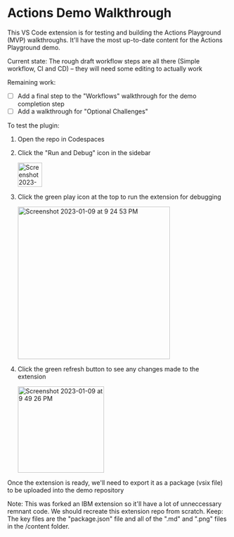 # Actions Demo Walkthrough

This VS Code extension is for testing and building the Actions Playground (MVP) walkthroughs. It'll have the most up-to-date content for the Actions Playground demo.

Current state: The rough draft workflow steps are all there (Simple workflow, CI and CD) – they will need some editing to actually work

Remaining work:
- [ ] Add a final step to the "Workflows" walkthrough for the demo completion step
- [ ] Add a walkthrough for "Optional Challenges"

To test the plugin:
1. Open the repo in Codespaces
2. Click the "Run and Debug" icon in the sidebar
    
    <img width="55" alt="Screenshot 2023-01-09 at 9 24 10 PM" src="https://user-images.githubusercontent.com/26313262/211468570-0aa8c15a-79e8-4131-95f9-b865c7add0d0.png">
3. Click the green play icon at the top to run the extension for debugging
    
    <img width="346" alt="Screenshot 2023-01-09 at 9 24 53 PM" src="https://user-images.githubusercontent.com/26313262/211468675-38fc68c7-27e1-427d-b831-bc411efc8f14.png">
4. Click the green refresh button to see any changes made to the extension 
    
    <img width="196" alt="Screenshot 2023-01-09 at 9 49 26 PM" src="https://user-images.githubusercontent.com/26313262/211471666-00c9eb56-5d57-4c35-8709-002f66e94592.png">

Once the extension is ready, we'll need to export it as a package (vsix file) to be uploaded into the demo repository

Note: This was forked an IBM extension so it'll have a lot of unneccessary remnant code. We should recreate this extension repo from scratch.
Keep: The key files are the "package.json" file and all of the ".md" and ".png" files in the /content folder.
